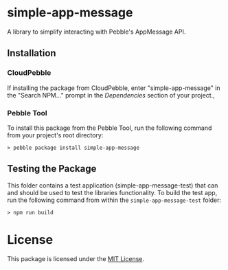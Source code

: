 # simple-app-message

A library to simplify interacting with Pebble's AppMessage API.

## Installation

### CloudPebble

If installing the package from CloudPebble, enter "simple-app-message" in
the "Search NPM..." prompt in the *Dependencies* section of your project.,

### Pebble Tool

To install this package from the Pebble Tool, run the following command from
your project's root directory:

```
> pebble package install simple-app-message
```


## Testing the Package

This folder contains a test application (simple-app-message-test) that can and
should be used to test the libraries functionality. To build the test app, run
the following command from within the `simple-app-message-test` folder:

```
> npm run build
```

# License

This package is licensed under the [MIT License](./LICENSE).
